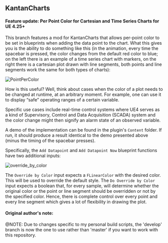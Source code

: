 KantanCharts
-------------

#### Feature update: Per Point Color for Cartesian and Time Series Charts for UE 4.25+

This branch features a mod for KantanCharts that allows per-point color to be set in blueprints when adding the data point to the chart. What this gives you is the ability to do something like this (in the animation, every time the spacebar is pressed, the color changes from the default red color to blue; on the left there is an example of a time series chart with markers, on the right there is a cartesian plot drawn with line segments, both points and line segments work the same for both types of charts):

![PointPerColor](.docs/PointPerColor.gif)



How is this useful? Well, think about cases when the color of a plot needs to be changed at runtime, at an arbitrary moment. For example, one can use it to display “safe” operating ranges of a certain variable.

Specific use cases include real-time control systems where UE4 serves as a kind of Supervisory, Control and Data Acquisition (SCADA) system and the color change might then signify an alarm state of an observed variable.

A demo of the implementation can be found in the plugin's `Content` folder. If run, it should produce a result identical to the demo presented above (minus the timing of the spacebar presses).

Specifically, the `Add Datapoint` and `Add Datapoint Now` blueprint functions have two additional inputs:

![override_by_color](C:\Users\Alex\Documents\softdev_all\ue4_kantdev_colors\Plugins\KantanCharts\.docs\override_by_color.png)

The `Override by Color` input expects a `FLinearColor` with the desired color. This will be used to override the default style. The `Do Override by Color` input expects a boolean that, for every sample, will determine whether the original color or the point or line segment should be overridden or not by the specified color. Hence, there is complete control over every point and every line segment which gives a lot of flexibility in drawing the plot.

#### Original author's note:

@NOTE: Due to changes specific to my personal build scripts, the 'develop' branch is now the one to use rather than 'master' if you want to work with this repository.
